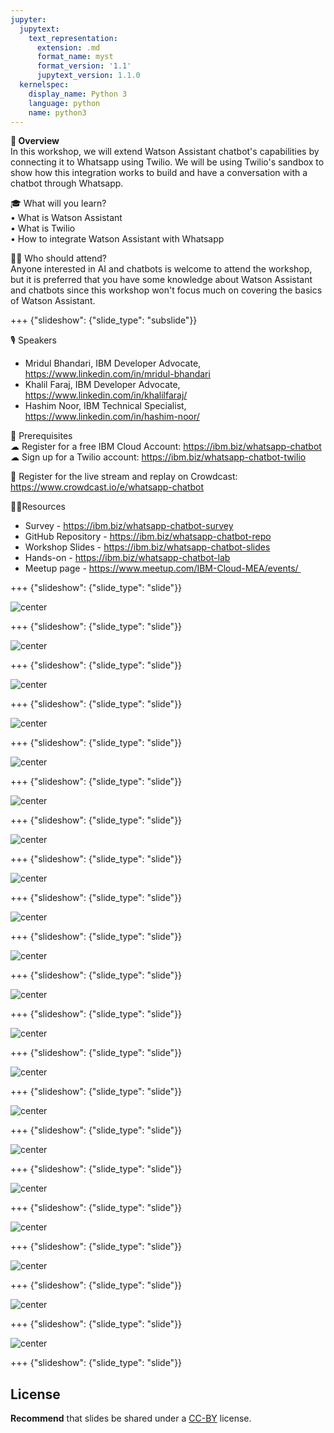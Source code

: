 ```yaml
---
jupyter:
  jupytext:
    text_representation:
      extension: .md
      format_name: myst
      format_version: '1.1'
      jupytext_version: 1.1.0
  kernelspec:
    display_name: Python 3
    language: python
    name: python3
---
```

<!-- 
+++ {"slideshow": {"slide_type": "slide"}}

# Tutorial slides

- Slides are optional (e.g., you may not use them if your presentation is via live coding).
- If the pre-recorded presentations will use slides, we request that you deposit the slides in this folder.

+++ {"slideshow": {"slide_type": "slide"}}

## Use text-based source

- We ask that you use text-based formats for your slides, e.g., markdown 
- This markdown file is an example source for slides using `nbconvert` and Reveal. See the GitHub action '.github/workflows/slides.yml' in this repo so see how this markdown file is converted to a HTML slide show and published on GitHub Pages - https://fawazsiddiqi.github.io/slides_to_pages

+++ {"slideshow": {"slide_type": "subslide"}}

## An example sub-slide

- Another option: you can write your slide content using markdown and use an app for slide design, like [Deckset](https://www.deckset.com) or similar.

+++ {"slideshow": {"slide_type": "slide"}}

## Naming convention and file list

- Use a **naming convention** where each file name starts with a number, reflecting the order of use in the presentation of the tutorial.
- List your slide files in a markdown, with a brief description.


+++ {"slideshow": {"slide_type": "slide"}} 
-->


**🌟 Overview** <br />
In this workshop, we will extend Watson Assistant chatbot's capabilities by connecting it to Whatsapp using Twilio. We will be using Twilio's sandbox to show how this integration works to build and have a conversation with a chatbot through Whatsapp.

🎓 What will you learn? <br />
• What is Watson Assistant <br />
• What is Twilio <br />
• How to integrate Watson Assistant with Whatsapp

👩‍💻 Who should attend? <br />
Anyone interested in AI and chatbots is welcome to attend the workshop, but it is preferred that you have some knowledge about Watson Assistant and chatbots since this workshop won't focus much on covering the basics of Watson Assistant.

+++ {"slideshow": {"slide_type": "subslide"}}

🎙️ Speakers <br />
- Mridul Bhandari, IBM Developer Advocate, https://www.linkedin.com/in/mridul-bhandari
- Khalil Faraj, IBM Developer Advocate, https://www.linkedin.com/in/khalilfaraj/
- Hashim Noor, IBM Technical Specialist, https://www.linkedin.com/in/hashim-noor/

🎈 Prerequisites <br />
☁ Register for a free IBM Cloud Account: https://ibm.biz/whatsapp-chatbot <br />
☁ Sign up for a Twilio account: https://ibm.biz/whatsapp-chatbot-twilio

🍉 Register for the live stream and replay on Crowdcast: <br/>
https://www.crowdcast.io/e/whatsapp-chatbot

👩‍💻Resources <br />
- Survey - https://ibm.biz/whatsapp-chatbot-survey
- GitHub Repository - https://ibm.biz/whatsapp-chatbot-repo
- Workshop Slides - https://ibm.biz/whatsapp-chatbot-slides
- Hands-on - https://ibm.biz/whatsapp-chatbot-lab
- Meetup page - https://www.meetup.com/IBM-Cloud-MEA/events/ 

+++ {"slideshow": {"slide_type": "slide"}}

![center](https://github.com/mridulrb/Integrating-Watson-Assistant-with-Whatsapp/blob/main/Images/slide_images/Slide1.jpeg?raw=true)

+++ {"slideshow": {"slide_type": "slide"}}

![center](https://github.com/mridulrb/Integrating-Watson-Assistant-with-Whatsapp/blob/main/Images/slide_images/Slide2.jpeg?raw=true)

+++ {"slideshow": {"slide_type": "slide"}}

![center](https://github.com/mridulrb/Integrating-Watson-Assistant-with-Whatsapp/blob/main/Images/slide_images/Slide3.jpeg?raw=true)

+++ {"slideshow": {"slide_type": "slide"}}

![center](https://github.com/mridulrb/Integrating-Watson-Assistant-with-Whatsapp/blob/main/Images/slide_images/Slide4.jpeg?raw=true)

+++ {"slideshow": {"slide_type": "slide"}}

![center](https://github.com/mridulrb/Integrating-Watson-Assistant-with-Whatsapp/blob/main/Images/slide_images/Slide5.jpeg?raw=true)

+++ {"slideshow": {"slide_type": "slide"}}

![center](https://github.com/mridulrb/Integrating-Watson-Assistant-with-Whatsapp/blob/main/Images/slide_images/Slide6.jpeg?raw=true)

+++ {"slideshow": {"slide_type": "slide"}}

![center](https://github.com/mridulrb/Integrating-Watson-Assistant-with-Whatsapp/blob/main/Images/slide_images/Slide7.jpeg?raw=true)

+++ {"slideshow": {"slide_type": "slide"}}

![center](https://github.com/mridulrb/Integrating-Watson-Assistant-with-Whatsapp/blob/main/Images/slide_images/Slide8.jpeg?raw=true)

+++ {"slideshow": {"slide_type": "slide"}}

![center](https://github.com/mridulrb/Integrating-Watson-Assistant-with-Whatsapp/blob/main/Images/slide_images/Slide9.jpeg?raw=true)

+++ {"slideshow": {"slide_type": "slide"}}

![center](https://github.com/mridulrb/Integrating-Watson-Assistant-with-Whatsapp/blob/main/Images/slide_images/Slide10.jpeg?raw=true)

+++ {"slideshow": {"slide_type": "slide"}}

![center](https://github.com/mridulrb/Integrating-Watson-Assistant-with-Whatsapp/blob/main/Images/slide_images/Slide11.jpeg?raw=true)

+++ {"slideshow": {"slide_type": "slide"}}

![center](https://github.com/mridulrb/Integrating-Watson-Assistant-with-Whatsapp/blob/main/Images/slide_images/Slide12.jpeg?raw=true)

+++ {"slideshow": {"slide_type": "slide"}}

![center](https://github.com/mridulrb/Integrating-Watson-Assistant-with-Whatsapp/blob/main/Images/slide_images/Slide13.jpeg?raw=true)

+++ {"slideshow": {"slide_type": "slide"}}

![center](https://github.com/mridulrb/Integrating-Watson-Assistant-with-Whatsapp/blob/main/Images/slide_images/Slide14.jpeg?raw=true)

+++ {"slideshow": {"slide_type": "slide"}}

![center](https://github.com/mridulrb/Integrating-Watson-Assistant-with-Whatsapp/blob/main/Images/slide_images/Slide15.jpeg?raw=true)

+++ {"slideshow": {"slide_type": "slide"}}

![center](https://github.com/mridulrb/Integrating-Watson-Assistant-with-Whatsapp/blob/main/Images/slide_images/Slide16.jpeg?raw=true)

+++ {"slideshow": {"slide_type": "slide"}}

![center](https://github.com/mridulrb/Integrating-Watson-Assistant-with-Whatsapp/blob/main/Images/slide_images/Slide17.jpeg?raw=true)

+++ {"slideshow": {"slide_type": "slide"}}

![center](https://github.com/mridulrb/Integrating-Watson-Assistant-with-Whatsapp/blob/main/Images/slide_images/Slide18.jpeg?raw=true)

+++ {"slideshow": {"slide_type": "slide"}}

![center](https://github.com/mridulrb/Integrating-Watson-Assistant-with-Whatsapp/blob/main/Images/slide_images/Slide19.jpeg?raw=true)

+++ {"slideshow": {"slide_type": "slide"}}

![center](https://github.com/mridulrb/Integrating-Watson-Assistant-with-Whatsapp/blob/main/Images/slide_images/Slide20.jpeg?raw=true)


+++ {"slideshow": {"slide_type": "slide"}}
## License

**Recommend** that slides be shared under a [CC-BY](https://creativecommons.org/licenses/by/4.0/) license.
